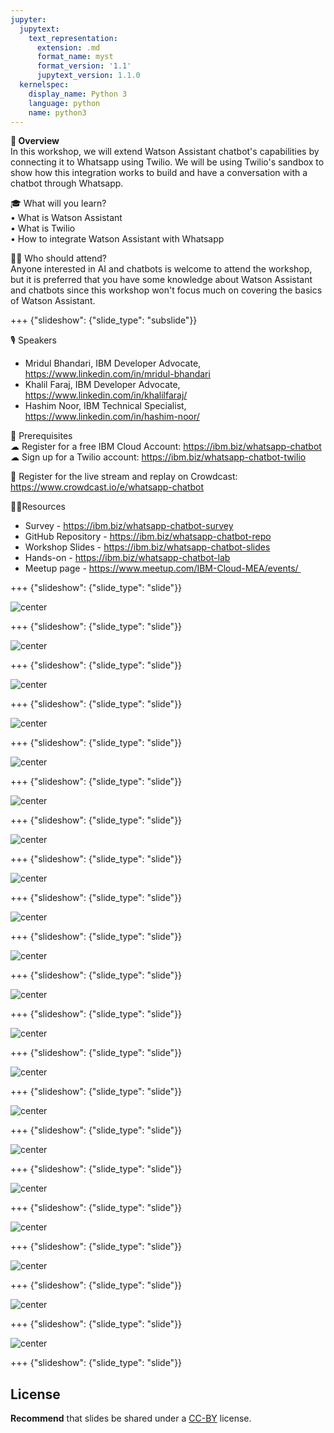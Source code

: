 ```yaml
---
jupyter:
  jupytext:
    text_representation:
      extension: .md
      format_name: myst
      format_version: '1.1'
      jupytext_version: 1.1.0
  kernelspec:
    display_name: Python 3
    language: python
    name: python3
---
```

<!-- 
+++ {"slideshow": {"slide_type": "slide"}}

# Tutorial slides

- Slides are optional (e.g., you may not use them if your presentation is via live coding).
- If the pre-recorded presentations will use slides, we request that you deposit the slides in this folder.

+++ {"slideshow": {"slide_type": "slide"}}

## Use text-based source

- We ask that you use text-based formats for your slides, e.g., markdown 
- This markdown file is an example source for slides using `nbconvert` and Reveal. See the GitHub action '.github/workflows/slides.yml' in this repo so see how this markdown file is converted to a HTML slide show and published on GitHub Pages - https://fawazsiddiqi.github.io/slides_to_pages

+++ {"slideshow": {"slide_type": "subslide"}}

## An example sub-slide

- Another option: you can write your slide content using markdown and use an app for slide design, like [Deckset](https://www.deckset.com) or similar.

+++ {"slideshow": {"slide_type": "slide"}}

## Naming convention and file list

- Use a **naming convention** where each file name starts with a number, reflecting the order of use in the presentation of the tutorial.
- List your slide files in a markdown, with a brief description.


+++ {"slideshow": {"slide_type": "slide"}} 
-->


**🌟 Overview** <br />
In this workshop, we will extend Watson Assistant chatbot's capabilities by connecting it to Whatsapp using Twilio. We will be using Twilio's sandbox to show how this integration works to build and have a conversation with a chatbot through Whatsapp.

🎓 What will you learn? <br />
• What is Watson Assistant <br />
• What is Twilio <br />
• How to integrate Watson Assistant with Whatsapp

👩‍💻 Who should attend? <br />
Anyone interested in AI and chatbots is welcome to attend the workshop, but it is preferred that you have some knowledge about Watson Assistant and chatbots since this workshop won't focus much on covering the basics of Watson Assistant.

+++ {"slideshow": {"slide_type": "subslide"}}

🎙️ Speakers <br />
- Mridul Bhandari, IBM Developer Advocate, https://www.linkedin.com/in/mridul-bhandari
- Khalil Faraj, IBM Developer Advocate, https://www.linkedin.com/in/khalilfaraj/
- Hashim Noor, IBM Technical Specialist, https://www.linkedin.com/in/hashim-noor/

🎈 Prerequisites <br />
☁ Register for a free IBM Cloud Account: https://ibm.biz/whatsapp-chatbot <br />
☁ Sign up for a Twilio account: https://ibm.biz/whatsapp-chatbot-twilio

🍉 Register for the live stream and replay on Crowdcast: <br/>
https://www.crowdcast.io/e/whatsapp-chatbot

👩‍💻Resources <br />
- Survey - https://ibm.biz/whatsapp-chatbot-survey
- GitHub Repository - https://ibm.biz/whatsapp-chatbot-repo
- Workshop Slides - https://ibm.biz/whatsapp-chatbot-slides
- Hands-on - https://ibm.biz/whatsapp-chatbot-lab
- Meetup page - https://www.meetup.com/IBM-Cloud-MEA/events/ 

+++ {"slideshow": {"slide_type": "slide"}}

![center](https://github.com/mridulrb/Integrating-Watson-Assistant-with-Whatsapp/blob/main/Images/slide_images/Slide1.jpeg?raw=true)

+++ {"slideshow": {"slide_type": "slide"}}

![center](https://github.com/mridulrb/Integrating-Watson-Assistant-with-Whatsapp/blob/main/Images/slide_images/Slide2.jpeg?raw=true)

+++ {"slideshow": {"slide_type": "slide"}}

![center](https://github.com/mridulrb/Integrating-Watson-Assistant-with-Whatsapp/blob/main/Images/slide_images/Slide3.jpeg?raw=true)

+++ {"slideshow": {"slide_type": "slide"}}

![center](https://github.com/mridulrb/Integrating-Watson-Assistant-with-Whatsapp/blob/main/Images/slide_images/Slide4.jpeg?raw=true)

+++ {"slideshow": {"slide_type": "slide"}}

![center](https://github.com/mridulrb/Integrating-Watson-Assistant-with-Whatsapp/blob/main/Images/slide_images/Slide5.jpeg?raw=true)

+++ {"slideshow": {"slide_type": "slide"}}

![center](https://github.com/mridulrb/Integrating-Watson-Assistant-with-Whatsapp/blob/main/Images/slide_images/Slide6.jpeg?raw=true)

+++ {"slideshow": {"slide_type": "slide"}}

![center](https://github.com/mridulrb/Integrating-Watson-Assistant-with-Whatsapp/blob/main/Images/slide_images/Slide7.jpeg?raw=true)

+++ {"slideshow": {"slide_type": "slide"}}

![center](https://github.com/mridulrb/Integrating-Watson-Assistant-with-Whatsapp/blob/main/Images/slide_images/Slide8.jpeg?raw=true)

+++ {"slideshow": {"slide_type": "slide"}}

![center](https://github.com/mridulrb/Integrating-Watson-Assistant-with-Whatsapp/blob/main/Images/slide_images/Slide9.jpeg?raw=true)

+++ {"slideshow": {"slide_type": "slide"}}

![center](https://github.com/mridulrb/Integrating-Watson-Assistant-with-Whatsapp/blob/main/Images/slide_images/Slide10.jpeg?raw=true)

+++ {"slideshow": {"slide_type": "slide"}}

![center](https://github.com/mridulrb/Integrating-Watson-Assistant-with-Whatsapp/blob/main/Images/slide_images/Slide11.jpeg?raw=true)

+++ {"slideshow": {"slide_type": "slide"}}

![center](https://github.com/mridulrb/Integrating-Watson-Assistant-with-Whatsapp/blob/main/Images/slide_images/Slide12.jpeg?raw=true)

+++ {"slideshow": {"slide_type": "slide"}}

![center](https://github.com/mridulrb/Integrating-Watson-Assistant-with-Whatsapp/blob/main/Images/slide_images/Slide13.jpeg?raw=true)

+++ {"slideshow": {"slide_type": "slide"}}

![center](https://github.com/mridulrb/Integrating-Watson-Assistant-with-Whatsapp/blob/main/Images/slide_images/Slide14.jpeg?raw=true)

+++ {"slideshow": {"slide_type": "slide"}}

![center](https://github.com/mridulrb/Integrating-Watson-Assistant-with-Whatsapp/blob/main/Images/slide_images/Slide15.jpeg?raw=true)

+++ {"slideshow": {"slide_type": "slide"}}

![center](https://github.com/mridulrb/Integrating-Watson-Assistant-with-Whatsapp/blob/main/Images/slide_images/Slide16.jpeg?raw=true)

+++ {"slideshow": {"slide_type": "slide"}}

![center](https://github.com/mridulrb/Integrating-Watson-Assistant-with-Whatsapp/blob/main/Images/slide_images/Slide17.jpeg?raw=true)

+++ {"slideshow": {"slide_type": "slide"}}

![center](https://github.com/mridulrb/Integrating-Watson-Assistant-with-Whatsapp/blob/main/Images/slide_images/Slide18.jpeg?raw=true)

+++ {"slideshow": {"slide_type": "slide"}}

![center](https://github.com/mridulrb/Integrating-Watson-Assistant-with-Whatsapp/blob/main/Images/slide_images/Slide19.jpeg?raw=true)

+++ {"slideshow": {"slide_type": "slide"}}

![center](https://github.com/mridulrb/Integrating-Watson-Assistant-with-Whatsapp/blob/main/Images/slide_images/Slide20.jpeg?raw=true)


+++ {"slideshow": {"slide_type": "slide"}}
## License

**Recommend** that slides be shared under a [CC-BY](https://creativecommons.org/licenses/by/4.0/) license.
